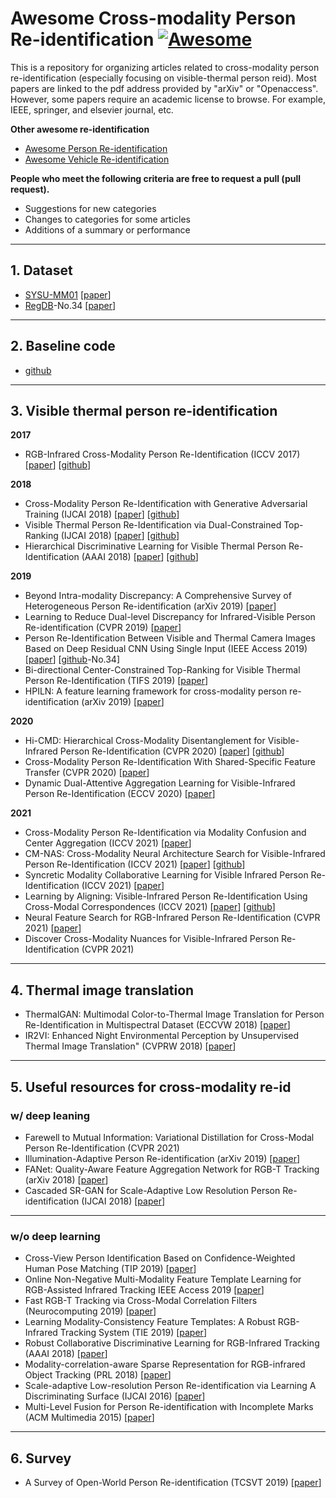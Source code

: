 # Awesome Cross-modality Person Re-identification [![Awesome](https://cdn.rawgit.com/sindresorhus/awesome/d7305f38d29fed78fa85652e3a63e154dd8e8829/media/badge.svg)](https://github.com/sindresorhus/awesome)

This is a repository for organizing articles related to cross-modality person re-identification (especially focusing on visible-thermal person reid). Most papers are linked to the pdf address provided by "arXiv" or "Openaccess". However, some papers require an academic license to browse. For example, IEEE, springer, and elsevier journal, etc.

**Other awesome re-identification**

- [Awesome Person Re-identification](https://github.com/bismex/Awesome-person-re-identification)
- [Awesome Vehicle Re-identification](https://github.com/bismex/Awesome-vehicle-re-identification)

**People who meet the following criteria are free to request a pull (pull request).**
- Suggestions for new categories
- Changes to categories for some articles
- Additions of a summary or performance

---

## 1. Dataset

- [SYSU-MM01](https://github.com/wuancong/SYSU-MM01) [[paper](https://kovenyu.com/papers/2017_ICCV_rgb.pdf)]
- [RegDB](http://dm.dgu.edu/link.html)-No.34 [[paper](https://www.mdpi.com/1424-8220/17/3/605)]

---

## 2. Baseline code

- [github](https://github.com/mangye16/Cross-Modal-Re-ID-baseline)

---


## 3. Visible thermal person re-identification

**2017**

- RGB-Infrared Cross-Modality Person Re-Identification (ICCV 2017) [[paper](https://kovenyu.com/papers/2017_ICCV_rgb.pdf)] [[github](https://github.com/InnovArul/rgb_IR_personreid)]

**2018**
- Cross-Modality Person Re-Identification with Generative Adversarial Training (IJCAI 2018) [[paper](https://www.ijcai.org/proceedings/2018/0094.pdf)] [[github](https://github.com/sshkhr/cmGAN)]
- Visible Thermal Person Re-Identification via Dual-Constrained Top-Ranking (IJCAI 2018) [[paper](https://www.ijcai.org/proceedings/2018/0152.pdf)] [[github](https://github.com/mangye16/Visible-Thermal-Person-Re-Identification)]
- Hierarchical Discriminative Learning for Visible Thermal Person Re-Identification (AAAI 2018) [[paper](https://aaai.org/ocs/index.php/AAAI/AAAI18/paper/view/16734/16350)] [[github](https://github.com/mangye16/Visible-Thermal-Person-Re-Identification)]

**2019**
- Beyond Intra-modality Discrepancy: A Comprehensive Survey of Heterogeneous Person Re-identification (arXiv 2019) [[paper](https://arxiv.org/pdf/1905.10048.pdf)]
- Learning to Reduce Dual-level Discrepancy for Infrared-Visible Person Re-identification (CVPR 2019) [[paper](http://openaccess.thecvf.com/content_CVPR_2019/papers/Wang_Learning_to_Reduce_Dual-Level_Discrepancy_for_Infrared-Visible_Person_Re-Identification_CVPR_2019_paper.pdf)]
- Person Re-Identification Between Visible and Thermal Camera Images Based on Deep Residual CNN Using Single Input (IEEE Access 2019) [[paper](https://ieeexplore.ieee.org/stamp/stamp.jsp?tp=&arnumber=8705321)] [[github](http://dm.dgu.edu/link.html)-No.34]
- Bi-directional Center-Constrained Top-Ranking for Visible Thermal Person Re-Identification (TIFS 2019) [[paper](https://ieeexplore.ieee.org/stamp/stamp.jsp?tp=&arnumber=8732420)]
- HPILN: A feature learning framework for cross-modality person re-identification (arXiv 2019) [[paper](https://arxiv.org/pdf/1906.03142.pdf)]

**2020**
- Hi-CMD: Hierarchical Cross-Modality Disentanglement for Visible-Infrared Person Re-Identification (CVPR 2020) [[paper](http://openaccess.thecvf.com/content_CVPR_2020/papers/Choi_Hi-CMD_Hierarchical_Cross-Modality_Disentanglement_for_Visible-Infrared_Person_Re-Identification_CVPR_2020_paper.pdf)] [[github](https://github.com/bismex/HiCMD)]
- Cross-Modality Person Re-Identification With Shared-Specific Feature Transfer (CVPR 2020) [[paper](https://arxiv.org/pdf/2002.12489.pdf)]
- Dynamic Dual-Attentive Aggregation Learning for Visible-Infrared Person Re-Identification (ECCV 2020) [[paper](https://www.ecva.net/papers/eccv_2020/papers_ECCV/papers/123620222.pdf)]

**2021**
- Cross-Modality Person Re-Identification via Modality Confusion and Center Aggregation (ICCV 2021) [[paper](https://openaccess.thecvf.com/content/ICCV2021/papers/Hao_Cross-Modality_Person_Re-Identification_via_Modality_Confusion_and_Center_Aggregation_ICCV_2021_paper.pdf)]
- CM-NAS: Cross-Modality Neural Architecture Search for Visible-Infrared Person Re-Identification (ICCV 2021) [[paper](https://openaccess.thecvf.com/content/ICCV2021/papers/Fu_CM-NAS_Cross-Modality_Neural_Architecture_Search_for_Visible-Infrared_Person_Re-Identification_ICCV_2021_paper.pdf)] [[github](https://github.com/JDAI-CV/CM-NAS)]
- Syncretic Modality Collaborative Learning for Visible Infrared Person Re-Identification (ICCV 2021) [[paper](https://openaccess.thecvf.com/content/ICCV2021/papers/Wei_Syncretic_Modality_Collaborative_Learning_for_Visible_Infrared_Person_Re-Identification_ICCV_2021_paper.pdf)]
- Learning by Aligning: Visible-Infrared Person Re-Identification Using Cross-Modal Correspondences (ICCV 2021) [[paper](https://openaccess.thecvf.com/content/ICCV2021/papers/Park_Learning_by_Aligning_Visible-Infrared_Person_Re-Identification_Using_Cross-Modal_Correspondences_ICCV_2021_paper.pdf)] [[github](https://cvlab.yonsei.ac.kr/projects/LbA/)]
- Neural Feature Search for RGB-Infrared Person Re-Identification (CVPR 2021) [[paper](https://arxiv.org/abs/2104.02366)]
- Discover Cross-Modality Nuances for Visible-Infrared Person Re-Identification (CVPR 2021) 

---

## 4. Thermal image translation
- ThermalGAN: Multimodal Color-to-Thermal Image Translation for Person Re-Identification in Multispectral Dataset (ECCVW 2018) [[paper](http://openaccess.thecvf.com/content_ECCVW_2018/papers/11134/Kniaz_ThermalGAN_Multimodal_Color-to-Thermal_Image_Translation_for_Person_Re-Identification_in_Multispectral_ECCVW_2018_paper.pdf)]
- IR2VI: Enhanced Night Environmental Perception by Unsupervised Thermal Image Translation" (CVPRW 2018) [[paper](http://openaccess.thecvf.com/content_cvpr_2018_workshops/papers/w21/Liu_IR2VI_Enhanced_Night_CVPR_2018_paper.pdf)]

--- 

## 5. Useful resources for cross-modality re-id
### w/ deep leaning

- Farewell to Mutual Information: Variational Distillation for Cross-Modal Person Re-Identification (CVPR 2021)
- Illumination-Adaptive Person Re-identification (arXiv 2019) [[paper](https://arxiv.org/pdf/1905.04525.pdf)]
- FANet: Quality-Aware Feature Aggregation Network for RGB-T Tracking (arXiv 2018) [[paper](https://arxiv.org/pdf/1811.09855.pdf)]
- Cascaded SR-GAN for Scale-Adaptive Low Resolution Person Re-identification (IJCAI 2018) [[paper](https://www.ijcai.org/proceedings/2018/0541.pdf)]

---

### w/o deep learning
- Cross-View Person Identification Based on Confidence-Weighted Human Pose Matching (TIP 2019) [[paper](https://ieeexplore.ieee.org/stamp/stamp.jsp?tp=&arnumber=8642932)]
- Online Non-Negative Multi-Modality Feature Template Learning for RGB-Assisted Infrared Tracking IEEE Access 2019 [[paper](https://ieeexplore.ieee.org/stamp/stamp.jsp?tp=&arnumber=8713854)]
- Fast RGB-T Tracking via Cross-Modal Correlation Filters (Neurocomputing 2019) [[paper](https://reader.elsevier.com/reader/sd/pii/S0925231219300347?)]
- Learning Modality-Consistency Feature Templates: A Robust RGB-Infrared Tracking System (TIE 2019) [[paper](https://ieeexplore.ieee.org/stamp/stamp.jsp?tp=&arnumber=8643077)]
- Robust Collaborative Discriminative Learning for RGB-Infrared Tracking (AAAI 2018) [[paper](https://www.aaai.org/ocs/index.php/AAAI/AAAI18/paper/view/16878/16289)]
- Modality-correlation-aware Sparse Representation for RGB-infrared Object Tracking (PRL 2018) [[paper](https://reader.elsevier.com/reader/sd/pii/S0167865518307633?token=D9B1592900076E965F3E70F01626BCE62B5D334F6E4009E8044CEF4AB1ACA7246D2F9D31FC016D376F5C8EE8D0E9D955)]
- Scale-adaptive Low-resolution Person Re-identification via Learning A Discriminating Surface (IJCAI 2016) [[paper](https://pdfs.semanticscholar.org/6713/4d7bf637f7ac4e354bcb374d7c28c7740ab8.pdf)]
- Multi-Level Fusion for Person Re-identification with Incomplete Marks (ACM Multimedia 2015) [[paper](http://delivery.acm.org/10.1145/2810000/2806400/p1267-wang.pdf?ip=143.248.41.15&id=2806400&acc=ACTIVE%20SERVICE&key=0EC22F8658578FE1%2E7500FBAD1E9579D9%2E4D4702B0C3E38B35%2E4D4702B0C3E38B35&__acm__=1562655835_49403d6ab21f2786eee05d4dd9f8d9d2)]

---

## 6. Survey
- A Survey of Open-World Person Re-identification (TCSVT 2019) [[paper](https://ieeexplore.ieee.org/stamp/stamp.jsp?tp=&arnumber=8640834)]

